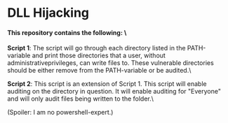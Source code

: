 # DLL Hijacking

#### This repository contains the following: \
**Script 1**: The script will go through each directory listed in the PATH-variable and print those directories that a user, without administrativeprivileges, can write files to. These vulnerable directories should be either remove from the PATH-variable or be audited.\

**Script 2**: This script is an extension of Script 1. This script will enable auditing on the directory in question. It will enable auditing for "Everyone" and will only audit files being written to the folder.\
 

(Spoiler: I am no powershell-expert.)
